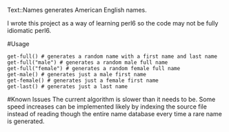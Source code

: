 Text::Names generates American English names.

I wrote this project as a way of learning perl6 so the code may not be fully idiomatic perl6. 

#Usage

```
get-full() # generates a random name with a first name and last name 
get-full("male") # generates a random male full name 
get-full("female") # generates a random female full name 
get-male() # generates just a male first name
get-female() # generates just a female first name
get-last() # generates just a last name 
```

#Known Issues
The current algorithm is slower than it needs to be. Some speed increases can be implemented likely by indexing the source file instead of reading though the entire name database every time a rare name is generated.
